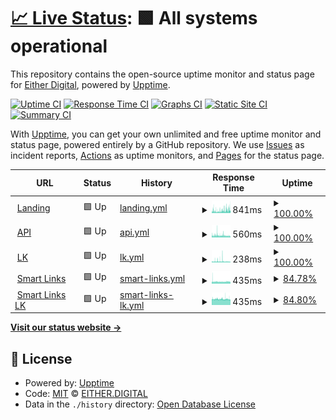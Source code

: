 # [📈 Live Status](https://status.either.digital): <!--live status--> **🟩 All systems operational**

This repository contains the open-source uptime monitor and status page for [Either Digital](https://either.digital), powered by [Upptime](https://github.com/upptime/upptime).

[![Uptime CI](https://github.com/eitherdigital/upptime/workflows/Uptime%20CI/badge.svg)](https://github.com/eitherdigital/upptime/actions?query=workflow%3A%22Uptime+CI%22)
[![Response Time CI](https://github.com/eitherdigital/upptime/workflows/Response%20Time%20CI/badge.svg)](https://github.com/eitherdigital/upptime/actions?query=workflow%3A%22Response+Time+CI%22)
[![Graphs CI](https://github.com/eitherdigital/upptime/workflows/Graphs%20CI/badge.svg)](https://github.com/eitherdigital/upptime/actions?query=workflow%3A%22Graphs+CI%22)
[![Static Site CI](https://github.com/eitherdigital/upptime/workflows/Static%20Site%20CI/badge.svg)](https://github.com/eitherdigital/upptime/actions?query=workflow%3A%22Static+Site+CI%22)
[![Summary CI](https://github.com/eitherdigital/upptime/workflows/Summary%20CI/badge.svg)](https://github.com/eitherdigital/upptime/actions?query=workflow%3A%22Summary+CI%22)

With [Upptime](https://upptime.js.org), you can get your own unlimited and free uptime monitor and status page, powered entirely by a GitHub repository. We use [Issues](https://github.com/eitherdigital/upptime/issues) as incident reports, [Actions](https://github.com/eitherdigital/upptime/actions) as uptime monitors, and [Pages](https://status.either.digital) for the status page.

<!--start: status pages-->
<!-- This summary is generated by Upptime (https://github.com/upptime/upptime) -->
<!-- Do not edit this manually, your changes will be overwritten -->
<!-- prettier-ignore -->
| URL | Status | History | Response Time | Uptime |
| --- | ------ | ------- | ------------- | ------ |
| <img alt="" src="https://favicons.githubusercontent.com/either.digital" height="13"> [Landing](https://either.digital) | 🟩 Up | [landing.yml](https://github.com/eitherdigital/upptime/commits/HEAD/history/landing.yml) | <details><summary><img alt="Response time graph" src="./graphs/landing/response-time-week.png" height="20"> 841ms</summary><br><a href="https://status.either.digital/history/landing"><img alt="Response time 451" src="https://img.shields.io/endpoint?url=https%3A%2F%2Fraw.githubusercontent.com%2Feitherdigital%2Fupptime%2FHEAD%2Fapi%2Flanding%2Fresponse-time.json"></a><br><a href="https://status.either.digital/history/landing"><img alt="24-hour response time 1204" src="https://img.shields.io/endpoint?url=https%3A%2F%2Fraw.githubusercontent.com%2Feitherdigital%2Fupptime%2FHEAD%2Fapi%2Flanding%2Fresponse-time-day.json"></a><br><a href="https://status.either.digital/history/landing"><img alt="7-day response time 841" src="https://img.shields.io/endpoint?url=https%3A%2F%2Fraw.githubusercontent.com%2Feitherdigital%2Fupptime%2FHEAD%2Fapi%2Flanding%2Fresponse-time-week.json"></a><br><a href="https://status.either.digital/history/landing"><img alt="30-day response time 523" src="https://img.shields.io/endpoint?url=https%3A%2F%2Fraw.githubusercontent.com%2Feitherdigital%2Fupptime%2FHEAD%2Fapi%2Flanding%2Fresponse-time-month.json"></a><br><a href="https://status.either.digital/history/landing"><img alt="1-year response time 451" src="https://img.shields.io/endpoint?url=https%3A%2F%2Fraw.githubusercontent.com%2Feitherdigital%2Fupptime%2FHEAD%2Fapi%2Flanding%2Fresponse-time-year.json"></a></details> | <details><summary><a href="https://status.either.digital/history/landing">100.00%</a></summary><a href="https://status.either.digital/history/landing"><img alt="All-time uptime 100.00%" src="https://img.shields.io/endpoint?url=https%3A%2F%2Fraw.githubusercontent.com%2Feitherdigital%2Fupptime%2FHEAD%2Fapi%2Flanding%2Fuptime.json"></a><br><a href="https://status.either.digital/history/landing"><img alt="24-hour uptime 100.00%" src="https://img.shields.io/endpoint?url=https%3A%2F%2Fraw.githubusercontent.com%2Feitherdigital%2Fupptime%2FHEAD%2Fapi%2Flanding%2Fuptime-day.json"></a><br><a href="https://status.either.digital/history/landing"><img alt="7-day uptime 100.00%" src="https://img.shields.io/endpoint?url=https%3A%2F%2Fraw.githubusercontent.com%2Feitherdigital%2Fupptime%2FHEAD%2Fapi%2Flanding%2Fuptime-week.json"></a><br><a href="https://status.either.digital/history/landing"><img alt="30-day uptime 100.00%" src="https://img.shields.io/endpoint?url=https%3A%2F%2Fraw.githubusercontent.com%2Feitherdigital%2Fupptime%2FHEAD%2Fapi%2Flanding%2Fuptime-month.json"></a><br><a href="https://status.either.digital/history/landing"><img alt="1-year uptime 100.00%" src="https://img.shields.io/endpoint?url=https%3A%2F%2Fraw.githubusercontent.com%2Feitherdigital%2Fupptime%2FHEAD%2Fapi%2Flanding%2Fuptime-year.json"></a></details>
| <img alt="" src="https://favicons.githubusercontent.com/lk.either.digital" height="13"> [API](https://lk.either.digital/api/v1/status) | 🟩 Up | [api.yml](https://github.com/eitherdigital/upptime/commits/HEAD/history/api.yml) | <details><summary><img alt="Response time graph" src="./graphs/api/response-time-week.png" height="20"> 560ms</summary><br><a href="https://status.either.digital/history/api"><img alt="Response time 781" src="https://img.shields.io/endpoint?url=https%3A%2F%2Fraw.githubusercontent.com%2Feitherdigital%2Fupptime%2FHEAD%2Fapi%2Fapi%2Fresponse-time.json"></a><br><a href="https://status.either.digital/history/api"><img alt="24-hour response time 495" src="https://img.shields.io/endpoint?url=https%3A%2F%2Fraw.githubusercontent.com%2Feitherdigital%2Fupptime%2FHEAD%2Fapi%2Fapi%2Fresponse-time-day.json"></a><br><a href="https://status.either.digital/history/api"><img alt="7-day response time 560" src="https://img.shields.io/endpoint?url=https%3A%2F%2Fraw.githubusercontent.com%2Feitherdigital%2Fupptime%2FHEAD%2Fapi%2Fapi%2Fresponse-time-week.json"></a><br><a href="https://status.either.digital/history/api"><img alt="30-day response time 825" src="https://img.shields.io/endpoint?url=https%3A%2F%2Fraw.githubusercontent.com%2Feitherdigital%2Fupptime%2FHEAD%2Fapi%2Fapi%2Fresponse-time-month.json"></a><br><a href="https://status.either.digital/history/api"><img alt="1-year response time 781" src="https://img.shields.io/endpoint?url=https%3A%2F%2Fraw.githubusercontent.com%2Feitherdigital%2Fupptime%2FHEAD%2Fapi%2Fapi%2Fresponse-time-year.json"></a></details> | <details><summary><a href="https://status.either.digital/history/api">100.00%</a></summary><a href="https://status.either.digital/history/api"><img alt="All-time uptime 100.00%" src="https://img.shields.io/endpoint?url=https%3A%2F%2Fraw.githubusercontent.com%2Feitherdigital%2Fupptime%2FHEAD%2Fapi%2Fapi%2Fuptime.json"></a><br><a href="https://status.either.digital/history/api"><img alt="24-hour uptime 100.00%" src="https://img.shields.io/endpoint?url=https%3A%2F%2Fraw.githubusercontent.com%2Feitherdigital%2Fupptime%2FHEAD%2Fapi%2Fapi%2Fuptime-day.json"></a><br><a href="https://status.either.digital/history/api"><img alt="7-day uptime 100.00%" src="https://img.shields.io/endpoint?url=https%3A%2F%2Fraw.githubusercontent.com%2Feitherdigital%2Fupptime%2FHEAD%2Fapi%2Fapi%2Fuptime-week.json"></a><br><a href="https://status.either.digital/history/api"><img alt="30-day uptime 100.00%" src="https://img.shields.io/endpoint?url=https%3A%2F%2Fraw.githubusercontent.com%2Feitherdigital%2Fupptime%2FHEAD%2Fapi%2Fapi%2Fuptime-month.json"></a><br><a href="https://status.either.digital/history/api"><img alt="1-year uptime 100.00%" src="https://img.shields.io/endpoint?url=https%3A%2F%2Fraw.githubusercontent.com%2Feitherdigital%2Fupptime%2FHEAD%2Fapi%2Fapi%2Fuptime-year.json"></a></details>
| <img alt="" src="https://favicons.githubusercontent.com/lk.either.digital" height="13"> [LK](https://lk.either.digital) | 🟩 Up | [lk.yml](https://github.com/eitherdigital/upptime/commits/HEAD/history/lk.yml) | <details><summary><img alt="Response time graph" src="./graphs/lk/response-time-week.png" height="20"> 238ms</summary><br><a href="https://status.either.digital/history/lk"><img alt="Response time 270" src="https://img.shields.io/endpoint?url=https%3A%2F%2Fraw.githubusercontent.com%2Feitherdigital%2Fupptime%2FHEAD%2Fapi%2Flk%2Fresponse-time.json"></a><br><a href="https://status.either.digital/history/lk"><img alt="24-hour response time 197" src="https://img.shields.io/endpoint?url=https%3A%2F%2Fraw.githubusercontent.com%2Feitherdigital%2Fupptime%2FHEAD%2Fapi%2Flk%2Fresponse-time-day.json"></a><br><a href="https://status.either.digital/history/lk"><img alt="7-day response time 238" src="https://img.shields.io/endpoint?url=https%3A%2F%2Fraw.githubusercontent.com%2Feitherdigital%2Fupptime%2FHEAD%2Fapi%2Flk%2Fresponse-time-week.json"></a><br><a href="https://status.either.digital/history/lk"><img alt="30-day response time 270" src="https://img.shields.io/endpoint?url=https%3A%2F%2Fraw.githubusercontent.com%2Feitherdigital%2Fupptime%2FHEAD%2Fapi%2Flk%2Fresponse-time-month.json"></a><br><a href="https://status.either.digital/history/lk"><img alt="1-year response time 270" src="https://img.shields.io/endpoint?url=https%3A%2F%2Fraw.githubusercontent.com%2Feitherdigital%2Fupptime%2FHEAD%2Fapi%2Flk%2Fresponse-time-year.json"></a></details> | <details><summary><a href="https://status.either.digital/history/lk">100.00%</a></summary><a href="https://status.either.digital/history/lk"><img alt="All-time uptime 100.00%" src="https://img.shields.io/endpoint?url=https%3A%2F%2Fraw.githubusercontent.com%2Feitherdigital%2Fupptime%2FHEAD%2Fapi%2Flk%2Fuptime.json"></a><br><a href="https://status.either.digital/history/lk"><img alt="24-hour uptime 100.00%" src="https://img.shields.io/endpoint?url=https%3A%2F%2Fraw.githubusercontent.com%2Feitherdigital%2Fupptime%2FHEAD%2Fapi%2Flk%2Fuptime-day.json"></a><br><a href="https://status.either.digital/history/lk"><img alt="7-day uptime 100.00%" src="https://img.shields.io/endpoint?url=https%3A%2F%2Fraw.githubusercontent.com%2Feitherdigital%2Fupptime%2FHEAD%2Fapi%2Flk%2Fuptime-week.json"></a><br><a href="https://status.either.digital/history/lk"><img alt="30-day uptime 100.00%" src="https://img.shields.io/endpoint?url=https%3A%2F%2Fraw.githubusercontent.com%2Feitherdigital%2Fupptime%2FHEAD%2Fapi%2Flk%2Fuptime-month.json"></a><br><a href="https://status.either.digital/history/lk"><img alt="1-year uptime 100.00%" src="https://img.shields.io/endpoint?url=https%3A%2F%2Fraw.githubusercontent.com%2Feitherdigital%2Fupptime%2FHEAD%2Fapi%2Flk%2Fuptime-year.json"></a></details>
| <img alt="" src="https://favicons.githubusercontent.com/links.either.digital" height="13"> [Smart Links](https://links.either.digital) | 🟩 Up | [smart-links.yml](https://github.com/eitherdigital/upptime/commits/HEAD/history/smart-links.yml) | <details><summary><img alt="Response time graph" src="./graphs/smart-links/response-time-week.png" height="20"> 435ms</summary><br><a href="https://status.either.digital/history/smart-links"><img alt="Response time 435" src="https://img.shields.io/endpoint?url=https%3A%2F%2Fraw.githubusercontent.com%2Feitherdigital%2Fupptime%2FHEAD%2Fapi%2Fsmart-links%2Fresponse-time.json"></a><br><a href="https://status.either.digital/history/smart-links"><img alt="24-hour response time 426" src="https://img.shields.io/endpoint?url=https%3A%2F%2Fraw.githubusercontent.com%2Feitherdigital%2Fupptime%2FHEAD%2Fapi%2Fsmart-links%2Fresponse-time-day.json"></a><br><a href="https://status.either.digital/history/smart-links"><img alt="7-day response time 435" src="https://img.shields.io/endpoint?url=https%3A%2F%2Fraw.githubusercontent.com%2Feitherdigital%2Fupptime%2FHEAD%2Fapi%2Fsmart-links%2Fresponse-time-week.json"></a><br><a href="https://status.either.digital/history/smart-links"><img alt="30-day response time 435" src="https://img.shields.io/endpoint?url=https%3A%2F%2Fraw.githubusercontent.com%2Feitherdigital%2Fupptime%2FHEAD%2Fapi%2Fsmart-links%2Fresponse-time-month.json"></a><br><a href="https://status.either.digital/history/smart-links"><img alt="1-year response time 435" src="https://img.shields.io/endpoint?url=https%3A%2F%2Fraw.githubusercontent.com%2Feitherdigital%2Fupptime%2FHEAD%2Fapi%2Fsmart-links%2Fresponse-time-year.json"></a></details> | <details><summary><a href="https://status.either.digital/history/smart-links">84.78%</a></summary><a href="https://status.either.digital/history/smart-links"><img alt="All-time uptime 84.78%" src="https://img.shields.io/endpoint?url=https%3A%2F%2Fraw.githubusercontent.com%2Feitherdigital%2Fupptime%2FHEAD%2Fapi%2Fsmart-links%2Fuptime.json"></a><br><a href="https://status.either.digital/history/smart-links"><img alt="24-hour uptime 100.00%" src="https://img.shields.io/endpoint?url=https%3A%2F%2Fraw.githubusercontent.com%2Feitherdigital%2Fupptime%2FHEAD%2Fapi%2Fsmart-links%2Fuptime-day.json"></a><br><a href="https://status.either.digital/history/smart-links"><img alt="7-day uptime 84.78%" src="https://img.shields.io/endpoint?url=https%3A%2F%2Fraw.githubusercontent.com%2Feitherdigital%2Fupptime%2FHEAD%2Fapi%2Fsmart-links%2Fuptime-week.json"></a><br><a href="https://status.either.digital/history/smart-links"><img alt="30-day uptime 84.78%" src="https://img.shields.io/endpoint?url=https%3A%2F%2Fraw.githubusercontent.com%2Feitherdigital%2Fupptime%2FHEAD%2Fapi%2Fsmart-links%2Fuptime-month.json"></a><br><a href="https://status.either.digital/history/smart-links"><img alt="1-year uptime 84.78%" src="https://img.shields.io/endpoint?url=https%3A%2F%2Fraw.githubusercontent.com%2Feitherdigital%2Fupptime%2FHEAD%2Fapi%2Fsmart-links%2Fuptime-year.json"></a></details>
| <img alt="" src="https://favicons.githubusercontent.com/llk.either.digital" height="13"> [Smart Links LK](https://llk.either.digital) | 🟩 Up | [smart-links-lk.yml](https://github.com/eitherdigital/upptime/commits/HEAD/history/smart-links-lk.yml) | <details><summary><img alt="Response time graph" src="./graphs/smart-links-lk/response-time-week.png" height="20"> 435ms</summary><br><a href="https://status.either.digital/history/smart-links-lk"><img alt="Response time 435" src="https://img.shields.io/endpoint?url=https%3A%2F%2Fraw.githubusercontent.com%2Feitherdigital%2Fupptime%2FHEAD%2Fapi%2Fsmart-links-lk%2Fresponse-time.json"></a><br><a href="https://status.either.digital/history/smart-links-lk"><img alt="24-hour response time 424" src="https://img.shields.io/endpoint?url=https%3A%2F%2Fraw.githubusercontent.com%2Feitherdigital%2Fupptime%2FHEAD%2Fapi%2Fsmart-links-lk%2Fresponse-time-day.json"></a><br><a href="https://status.either.digital/history/smart-links-lk"><img alt="7-day response time 435" src="https://img.shields.io/endpoint?url=https%3A%2F%2Fraw.githubusercontent.com%2Feitherdigital%2Fupptime%2FHEAD%2Fapi%2Fsmart-links-lk%2Fresponse-time-week.json"></a><br><a href="https://status.either.digital/history/smart-links-lk"><img alt="30-day response time 435" src="https://img.shields.io/endpoint?url=https%3A%2F%2Fraw.githubusercontent.com%2Feitherdigital%2Fupptime%2FHEAD%2Fapi%2Fsmart-links-lk%2Fresponse-time-month.json"></a><br><a href="https://status.either.digital/history/smart-links-lk"><img alt="1-year response time 435" src="https://img.shields.io/endpoint?url=https%3A%2F%2Fraw.githubusercontent.com%2Feitherdigital%2Fupptime%2FHEAD%2Fapi%2Fsmart-links-lk%2Fresponse-time-year.json"></a></details> | <details><summary><a href="https://status.either.digital/history/smart-links-lk">84.80%</a></summary><a href="https://status.either.digital/history/smart-links-lk"><img alt="All-time uptime 84.80%" src="https://img.shields.io/endpoint?url=https%3A%2F%2Fraw.githubusercontent.com%2Feitherdigital%2Fupptime%2FHEAD%2Fapi%2Fsmart-links-lk%2Fuptime.json"></a><br><a href="https://status.either.digital/history/smart-links-lk"><img alt="24-hour uptime 100.00%" src="https://img.shields.io/endpoint?url=https%3A%2F%2Fraw.githubusercontent.com%2Feitherdigital%2Fupptime%2FHEAD%2Fapi%2Fsmart-links-lk%2Fuptime-day.json"></a><br><a href="https://status.either.digital/history/smart-links-lk"><img alt="7-day uptime 84.80%" src="https://img.shields.io/endpoint?url=https%3A%2F%2Fraw.githubusercontent.com%2Feitherdigital%2Fupptime%2FHEAD%2Fapi%2Fsmart-links-lk%2Fuptime-week.json"></a><br><a href="https://status.either.digital/history/smart-links-lk"><img alt="30-day uptime 84.80%" src="https://img.shields.io/endpoint?url=https%3A%2F%2Fraw.githubusercontent.com%2Feitherdigital%2Fupptime%2FHEAD%2Fapi%2Fsmart-links-lk%2Fuptime-month.json"></a><br><a href="https://status.either.digital/history/smart-links-lk"><img alt="1-year uptime 84.80%" src="https://img.shields.io/endpoint?url=https%3A%2F%2Fraw.githubusercontent.com%2Feitherdigital%2Fupptime%2FHEAD%2Fapi%2Fsmart-links-lk%2Fuptime-year.json"></a></details>

<!--end: status pages-->

[**Visit our status website →**](https://status.either.digital)

## 📄 License

- Powered by: [Upptime](https://github.com/upptime/upptime)
- Code: [MIT](./LICENSE) © [EITHER.DIGITAL](https://either.digital)
- Data in the `./history` directory: [Open Database License](https://opendatacommons.org/licenses/odbl/1-0/)
